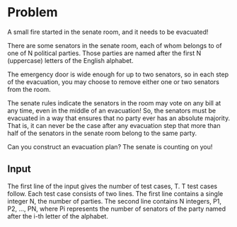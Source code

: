 # Problem

A small fire started in the senate room, and it needs to be evacuated!

There are some senators in the senate room, each of whom belongs to of one of N political parties. Those parties are named after the first N (uppercase) letters of the English alphabet.

The emergency door is wide enough for up to two senators, so in each step of the evacuation, you may choose to remove either one or two senators from the room.

The senate rules indicate the senators in the room may vote on any bill at any time, even in the middle of an evacuation! So, the senators must be evacuated in a way that ensures that no party ever has an absolute majority. That is, it can never be the case after any evacuation step that more than half of the senators in the senate room belong to the same party.

Can you construct an evacuation plan? The senate is counting on you!

## Input

The first line of the input gives the number of test cases, T. T test cases follow. Each test case consists of two lines. The first line contains a single integer N, the number of parties. The second line contains N integers, P1, P2, ..., PN, where Pi represents the number of senators of the party named after the i-th letter of the alphabet.
